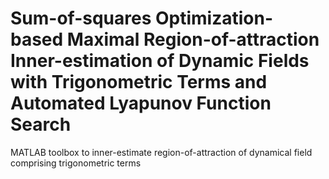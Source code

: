# Sum-of-squares Optimization-based Maximal Region-of-attraction Inner-estimation of Dynamic Fields with Trigonometric Terms and Automated Lyapunov Function Search
MATLAB toolbox to inner-estimate region-of-attraction of dynamical field comprising trigonometric terms 
